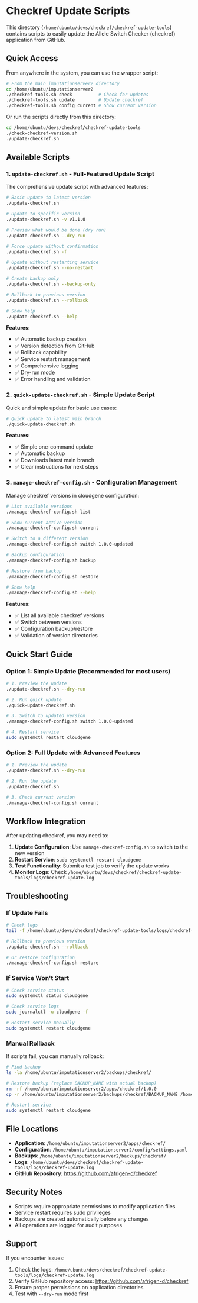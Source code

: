 # Checkref Update Scripts

This directory (`/home/ubuntu/devs/checkref/checkref-update-tools`) contains scripts to easily update the Allele Switch Checker (checkref) application from GitHub.

## Quick Access

From anywhere in the system, you can use the wrapper script:

```bash
# From the main imputationserver2 directory
cd /home/ubuntu/imputationserver2
./checkref-tools.sh check          # Check for updates
./checkref-tools.sh update         # Update checkref
./checkref-tools.sh config current # Show current version
```

Or run the scripts directly from this directory:

```bash
cd /home/ubuntu/devs/checkref/checkref-update-tools
./check-checkref-version.sh
./update-checkref.sh
```

## Available Scripts

### 1. `update-checkref.sh` - Full-Featured Update Script

The comprehensive update script with advanced features:

```bash
# Basic update to latest version
./update-checkref.sh

# Update to specific version
./update-checkref.sh -v v1.1.0

# Preview what would be done (dry run)
./update-checkref.sh --dry-run

# Force update without confirmation
./update-checkref.sh -f

# Update without restarting service
./update-checkref.sh --no-restart

# Create backup only
./update-checkref.sh --backup-only

# Rollback to previous version
./update-checkref.sh --rollback

# Show help
./update-checkref.sh --help
```

**Features:**

- ✅ Automatic backup creation
- ✅ Version detection from GitHub
- ✅ Rollback capability
- ✅ Service restart management
- ✅ Comprehensive logging
- ✅ Dry-run mode
- ✅ Error handling and validation

### 2. `quick-update-checkref.sh` - Simple Update Script

Quick and simple update for basic use cases:

```bash
# Quick update to latest main branch
./quick-update-checkref.sh
```

**Features:**

- ✅ Simple one-command update
- ✅ Automatic backup
- ✅ Downloads latest main branch
- ✅ Clear instructions for next steps

### 3. `manage-checkref-config.sh` - Configuration Management

Manage checkref versions in cloudgene configuration:

```bash
# List available versions
./manage-checkref-config.sh list

# Show current active version
./manage-checkref-config.sh current

# Switch to a different version
./manage-checkref-config.sh switch 1.0.0-updated

# Backup configuration
./manage-checkref-config.sh backup

# Restore from backup
./manage-checkref-config.sh restore

# Show help
./manage-checkref-config.sh --help
```

**Features:**

- ✅ List all available checkref versions
- ✅ Switch between versions
- ✅ Configuration backup/restore
- ✅ Validation of version directories

## Quick Start Guide

### Option 1: Simple Update (Recommended for most users)

```bash
# 1. Preview the update
./update-checkref.sh --dry-run

# 2. Run quick update
./quick-update-checkref.sh

# 3. Switch to updated version
./manage-checkref-config.sh switch 1.0.0-updated

# 4. Restart service
sudo systemctl restart cloudgene
```

### Option 2: Full Update with Advanced Features

```bash
# 1. Preview the update
./update-checkref.sh --dry-run

# 2. Run the update
./update-checkref.sh

# 3. Check current version
./manage-checkref-config.sh current
```

## Workflow Integration

After updating checkref, you may need to:

1. **Update Configuration**: Use `manage-checkref-config.sh` to switch to the new version
2. **Restart Service**: `sudo systemctl restart cloudgene`
3. **Test Functionality**: Submit a test job to verify the update works
4. **Monitor Logs**: Check `/home/ubuntu/devs/checkref/checkref-update-tools/logs/checkref-update.log`

## Troubleshooting

### If Update Fails

```bash
# Check logs
tail -f /home/ubuntu/devs/checkref/checkref-update-tools/logs/checkref-update.log

# Rollback to previous version
./update-checkref.sh --rollback

# Or restore configuration
./manage-checkref-config.sh restore
```

### If Service Won't Start

```bash
# Check service status
sudo systemctl status cloudgene

# Check service logs
sudo journalctl -u cloudgene -f

# Restart service manually
sudo systemctl restart cloudgene
```

### Manual Rollback

If scripts fail, you can manually rollback:

```bash
# Find backup
ls -la /home/ubuntu/imputationserver2/backups/checkref/

# Restore backup (replace BACKUP_NAME with actual backup)
rm -rf /home/ubuntu/imputationserver2/apps/checkref/1.0.0
cp -r /home/ubuntu/imputationserver2/backups/checkref/BACKUP_NAME /home/ubuntu/imputationserver2/apps/checkref/1.0.0

# Restart service
sudo systemctl restart cloudgene
```

## File Locations

- **Application**: `/home/ubuntu/imputationserver2/apps/checkref/`
- **Configuration**: `/home/ubuntu/imputationserver2/config/settings.yaml`
- **Backups**: `/home/ubuntu/imputationserver2/backups/checkref/`
- **Logs**: `/home/ubuntu/devs/checkref/checkref-update-tools/logs/checkref-update.log`
- **GitHub Repository**: <https://github.com/afrigen-d/checkref>

## Security Notes

- Scripts require appropriate permissions to modify application files
- Service restart requires sudo privileges
- Backups are created automatically before any changes
- All operations are logged for audit purposes

## Support

If you encounter issues:

1. Check the logs: `/home/ubuntu/devs/checkref/checkref-update-tools/logs/checkref-update.log`
2. Verify GitHub repository access: <https://github.com/afrigen-d/checkref>
3. Ensure proper permissions on application directories
4. Test with `--dry-run` mode first
